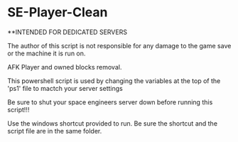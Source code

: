 SE-Player-Clean
===============
**INTENDED FOR DEDICATED SERVERS

The author of this script is not responsible for any damage to the game save or the machine it is run on.

AFK Player and owned blocks removal.

This powershell script is used by changing the variables at the top of the 'ps1' file to mactch your server settings

Be sure to shut your space engineers server down before running this script!!!

Use the windows shortcut provided to run. Be sure the shortcut and the script file are in the same folder.
